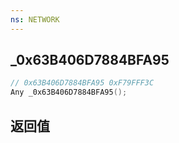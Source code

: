 ```yaml
---
ns: NETWORK
---
```

## _0x63B406D7884BFA95

```c
// 0x63B406D7884BFA95 0xF79FFF3C
Any _0x63B406D7884BFA95();
```


## 返回值

